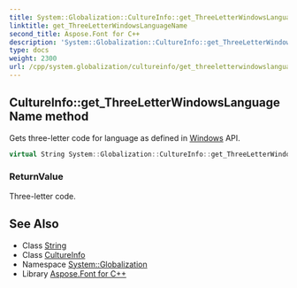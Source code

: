 ```yaml
---
title: System::Globalization::CultureInfo::get_ThreeLetterWindowsLanguageName method
linktitle: get_ThreeLetterWindowsLanguageName
second_title: Aspose.Font for C++
description: 'System::Globalization::CultureInfo::get_ThreeLetterWindowsLanguageName method. Gets three-letter code for language as defined in Windows API in C++.'
type: docs
weight: 2300
url: /cpp/system.globalization/cultureinfo/get_threeletterwindowslanguagename/
---
```

## CultureInfo::get_ThreeLetterWindowsLanguageName method


Gets three-letter code for language as defined in [Windows](../../../system.windows/) API.

```cpp
virtual String System::Globalization::CultureInfo::get_ThreeLetterWindowsLanguageName() const
```


### ReturnValue

Three-letter code.

## See Also

* Class [String](../../../system/string/)
* Class [CultureInfo](../)
* Namespace [System::Globalization](../../)
* Library [Aspose.Font for C++](../../../)
